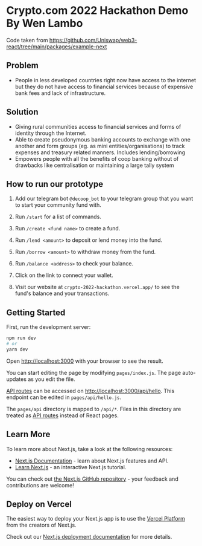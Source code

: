 # Crypto.com 2022 Hackathon Demo By Wen Lambo

Code taken from https://github.com/Uniswap/web3-react/tree/main/packages/example-next

## Problem
- People in less developed countries right now have access to the internet but they do not have access to financial services because of expensive bank fees and lack of infrastructure.

## Solution
- Giving rural communities access to financial services and forms of identity through the Internet. 
- Able to create pseudonymous banking accounts to exchange with one another and form groups (eg. as mini entities/organisations) to track expenses and treasury related manners. Includes lending/borrowing
- Empowers people with all the benefits of coop banking without of drawbacks like centralisation or maintaining a large tally system



## How to run our prototype
1. Add our telegram bot `@decoop_bot` to your telegram group that you want to start your community fund with.

2. Run `/start` for a list of commands.

3. Run `/create <fund name>` to create a fund.

4. Run `/lend <amount>` to deposit or lend money into the fund.

5. Run `/borrow <amount>` to withdraw money from the fund.

6. Run `/balance <address>` to check your balance.

7. Click on the link to connect your wallet.

8. Visit our website at `crypto-2022-hackathon.vercel.app/` to see the fund's balance and your transactions.

## Getting Started

First, run the development server:

```bash
npm run dev
# or
yarn dev
```

Open [http://localhost:3000](http://localhost:3000) with your browser to see the result.

You can start editing the page by modifying `pages/index.js`. The page auto-updates as you edit the file.

[API routes](https://nextjs.org/docs/api-routes/introduction) can be accessed on [http://localhost:3000/api/hello](http://localhost:3000/api/hello). This endpoint can be edited in `pages/api/hello.js`.

The `pages/api` directory is mapped to `/api/*`. Files in this directory are treated as [API routes](https://nextjs.org/docs/api-routes/introduction) instead of React pages.

## Learn More

To learn more about Next.js, take a look at the following resources:

- [Next.js Documentation](https://nextjs.org/docs) - learn about Next.js features and API.
- [Learn Next.js](https://nextjs.org/learn) - an interactive Next.js tutorial.

You can check out [the Next.js GitHub repository](https://github.com/vercel/next.js/) - your feedback and contributions are welcome!

## Deploy on Vercel

The easiest way to deploy your Next.js app is to use the [Vercel Platform](https://vercel.com/new?utm_medium=default-template&filter=next.js&utm_source=create-next-app&utm_campaign=create-next-app-readme) from the creators of Next.js.

Check out our [Next.js deployment documentation](https://nextjs.org/docs/deployment) for more details.
